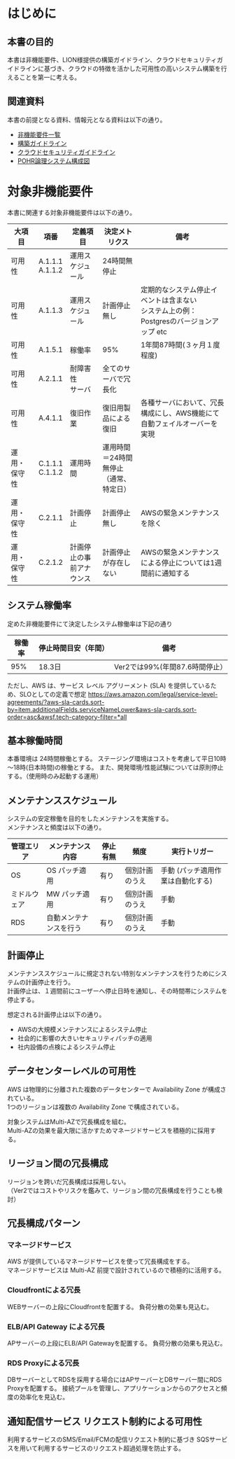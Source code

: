 
# はじめに

## 本書の目的

本書は非機能要件、LION様提供の構築ガイドライン、クラウドセキュリティガイドラインに基づき、クラウドの特徴を活かした可用性の高いシステム構築を行えることを第一に考える。 

## 関連資料
本書の前提となる資料、情報元となる資料は以下の通り。  

* [非機能要件一覧](https://docs.google.com/spreadsheets/d/1B5z5-YWOrzDnu0gY5AM-_wRCRX9LD9EZ/edit?usp=share_link&ouid=106375452255861814726&rtpof=true&sd=true)
* [構築ガイドライン](https://drive.google.com/file/d/1KaAbHae4c2WQy37im2Ujmpvk_nD-QD8-/view?usp=share_link)
* [クラウドセキュリティガイドライン](https://docs.google.com/document/d/1uHi7mWWJaxotaLL3iJ90vqa7ZCzF9PId/edit?usp=share_link&ouid=106375452255861814726&rtpof=true&sd=true)
* [POHR論理システム構成図](https://app.diagrams.net/#G122z8inmGkVqX_vwh6zkzKVSDbcr20eBX)

# 対象非機能要件
本書に関連する対象非機能要件は以下の通り。

|大項目|項番|定義項目|決定メトリクス|備考|
|---|---|---|---|---|
|可用性|A.1.1.1<br>A.1.1.2|運用スケジュール|24時間無停止| |
|可用性|A.1.1.3|運用スケジュール|計画停止無し|定期的なシステム停止イベントは含まない<br>システム上の例：Postgresのバージョンアップ etc|
|可用性|A.1.5.1|稼働率|95%|1年間87時間(３ヶ月１度程度)|
|可用性|A.2.1.1|耐障害性<br>サーバ|全てのサーバで冗長化| |
|可用性|A.4.1.1|復旧作業|復旧用製品による復旧|各種サーバにおいて、冗長構成にし、AWS機能にて自動フェイルオーバーを実現|
|運用・保守性|C.1.1.1<br>C.1.1.2|運用時間|運用時間＝24時間無停止<br>（通常、特定日）| |
|運用・保守性|C.2.1.1|計画停止|計画停止無し|AWSの緊急メンテナンスを除く|
|運用・保守性|C.2.1.2|計画停止の事前アナウンス|計画停止が存在しない|AWSの緊急メンテナンスによる停止については1週間前に通知する|

## システム稼働率
定めた非機能要件にて決定したシステム稼働率は下記の通り 

|稼働率|停止時間目安（年間）|備考|
|---|---|---|
|95%|18.3日|Ver2では99%(年間87.6時間停止）|
ただし、AWS は、サービス レベル アグリーメント (SLA) を提供しているため、SLOとしての定義で想定
https://aws.amazon.com/legal/service-level-agreements/?aws-sla-cards.sort-by=item.additionalFields.serviceNameLower&aws-sla-cards.sort-order=asc&awsf.tech-category-filter=*all

## 基本稼働時間
本番環境は 24時間稼働とする。
ステージング環境はコストを考慮して平日10時～18時(日本時間)の稼働とする。
また、開発環境/性能試験については原則停止する。（使用時のみ起動する運用）  

## メンテナンススケジュール
システムの安定稼働を目的をしたメンテナンスを実施する。  
メンテナンスと頻度は以下の通り。  

|管理エリア|メンテナンス内容|停止有無|頻度|実行トリガー|
|---|---|---|---|---|
|OS|OS パッチ適用|有り|個別計画のうえ|手動 (パッチ適用作業は自動化する)|
|ミドルウェア|MW パッチ適用|有り|個別計画のうえ|手動|
|RDS|自動メンテナンスを行う|有り|個別計画のうえ|手動|

## 計画停止
メンテナンススケジュールに規定されない特別なメンテナンスを行うためにシステムの計画停止を行う。  
計画停止は、１週間前にユーザーへ停止日時を通知し、その時間帯にシステムを停止する。  

想定される計画停止は以下の通り。  

* AWSの大規模メンテナンスによるシステム停止
* 社会的に影響の大きいセキュリティパッチの適用
* 社内設備の点検によるシステム停止

## データセンターレベルの可用性
AWS は物理的に分離された複数のデータセンターで Availability Zone が構成されている。  
1つのリージョンは複数の Availability Zone で構成されている。  

対象システムはMulti-AZで冗長構成を組む。  
Multi-AZの効果を最大限に活かすためマネージドサービスを積極的に採用する。    

## リージョン間の冗長構成
リージョンを跨いだ冗長構成は採用しない。  
（Ver2ではコストやリスクを鑑みて、リージョン間の冗長構成を行うことも検討）

## 冗長構成パターン
### マネージドサービス
AWS が提供しているマネージドサービスを使って冗長構成をする。  
マネージドサービスは Multi-AZ 前提で設計されているので積極的に活用する。  
  
### Cloudfrontによる冗長
WEBサーバーの上段にCloudfrontを配置する。
負荷分散の効果も見込む。 

### ELB/API Gateway による冗長
APサーバーの上段にELB/API Gatewayを配置する。
負荷分散の効果も見込む。  

### RDS Proxyによる冗長
DBサーバーとしてRDSを採用する場合にはAPサーバーとDBサーバー間にRDS Proxyを配置する。
接続プールを管理し、アプリケーションからのアクセスと頻度の効率化を見込む。  

## 通知配信サービス リクエスト制約による可用性
利用するサービスのSMS/Email/FCMの配信リクエスト制約に基づき
SQSサービスを用いて利用するサービスのリクエスト超過処理を防止する。